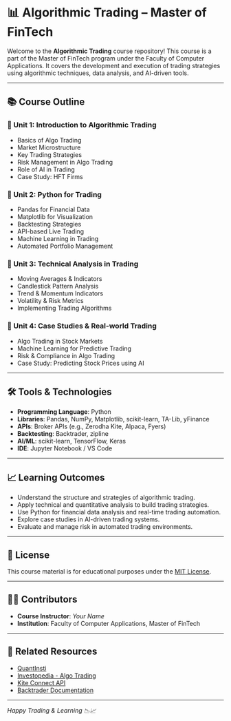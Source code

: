 # 📊 Algorithmic Trading – Master of FinTech

Welcome to the **Algorithmic Trading** course repository! This course is a part of the Master of FinTech program under the Faculty of Computer Applications. It covers the development and execution of trading strategies using algorithmic techniques, data analysis, and AI-driven tools.

---

## 📚 Course Outline

### 🔹 Unit 1: Introduction to Algorithmic Trading
- Basics of Algo Trading
- Market Microstructure
- Key Trading Strategies
- Risk Management in Algo Trading
- Role of AI in Trading
- Case Study: HFT Firms

### 🔹 Unit 2: Python for Trading
- Pandas for Financial Data
- Matplotlib for Visualization
- Backtesting Strategies
- API-based Live Trading
- Machine Learning in Trading
- Automated Portfolio Management

### 🔹 Unit 3: Technical Analysis in Trading
- Moving Averages & Indicators
- Candlestick Pattern Analysis
- Trend & Momentum Indicators
- Volatility & Risk Metrics
- Implementing Trading Algorithms

### 🔹 Unit 4: Case Studies & Real-world Trading
- Algo Trading in Stock Markets
- Machine Learning for Predictive Trading
- Risk & Compliance in Algo Trading
- Case Study: Predicting Stock Prices using AI

---

## 🛠️ Tools & Technologies
- **Programming Language**: Python
- **Libraries**: Pandas, NumPy, Matplotlib, scikit-learn, TA-Lib, yFinance
- **APIs**: Broker APIs (e.g., Zerodha Kite, Alpaca, Fyers)
- **Backtesting**: Backtrader, zipline
- **AI/ML**: scikit-learn, TensorFlow, Keras
- **IDE**: Jupyter Notebook / VS Code

---

## 📈 Learning Outcomes
- Understand the structure and strategies of algorithmic trading.
- Apply technical and quantitative analysis to build trading strategies.
- Use Python for financial data analysis and real-time trading automation.
- Explore case studies in AI-driven trading systems.
- Evaluate and manage risk in automated trading environments.

---

## 📎 License
This course material is for educational purposes under the [MIT License](LICENSE).

---

## 👨‍🏫 Contributors
- **Course Instructor**: *Your Name*
- **Institution**: Faculty of Computer Applications, Master of FinTech

---

## 🔗 Related Resources
- [QuantInsti](https://www.quantinsti.com/)
- [Investopedia - Algo Trading](https://www.investopedia.com/terms/a/algorithmictrading.asp)
- [Kite Connect API](https://kite.trade/)
- [Backtrader Documentation](https://www.backtrader.com/)

---

*Happy Trading & Learning 📉📈*
